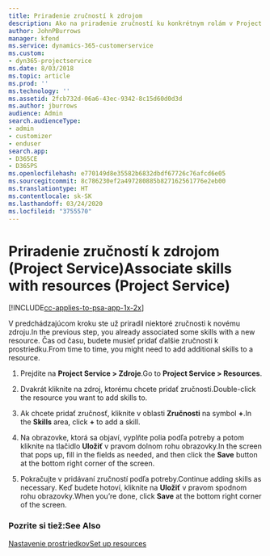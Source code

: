 ```yaml
---
title: Priradenie zručností k zdrojom
description: Ako na priradenie zručností ku konkrétnym rolám v Project Service
author: JohnPBurrows
manager: kfend
ms.service: dynamics-365-customerservice
ms.custom:
- dyn365-projectservice
ms.date: 8/03/2018
ms.topic: article
ms.prod: ''
ms.technology: ''
ms.assetid: 2fcb732d-06a6-43ec-9342-8c15d60d0d3d
ms.author: jburrows
audience: Admin
search.audienceType:
- admin
- customizer
- enduser
search.app:
- D365CE
- D365PS
ms.openlocfilehash: e770149d8e35582b6832dbdf67726c76afcd6e05
ms.sourcegitcommit: 8c786230ef2a497280885b827162561776e2eb00
ms.translationtype: HT
ms.contentlocale: sk-SK
ms.lasthandoff: 03/24/2020
ms.locfileid: "3755570"
---
```

# <a name="associate-skills-with-resources-project-service"></a><span data-ttu-id="99b16-103">Priradenie zručností k zdrojom (Project Service)</span><span class="sxs-lookup"><span data-stu-id="99b16-103">Associate skills with resources (Project Service)</span></span>

[!INCLUDE[cc-applies-to-psa-app-1x-2x](../includes/cc-applies-to-psa-app-1x-2x.md)]

<span data-ttu-id="99b16-104">V predchádzajúcom kroku ste už priradil niektoré zručnosti k novému zdroju.</span><span class="sxs-lookup"><span data-stu-id="99b16-104">In the previous step, you already associated some skills with  a new resource.</span></span> <span data-ttu-id="99b16-105">Čas od času, budete musieť pridať ďalšie zručnosti k prostriedku.</span><span class="sxs-lookup"><span data-stu-id="99b16-105">From time to time, you might need to add additional skills to a resource.</span></span>  
  
1.  <span data-ttu-id="99b16-106">Prejdite na **Project Service > Zdroje**.</span><span class="sxs-lookup"><span data-stu-id="99b16-106">Go to **Project Service > Resources**.</span></span>  
  
2.  <span data-ttu-id="99b16-107">Dvakrát kliknite na zdroj, ktorému chcete pridať zručnosti.</span><span class="sxs-lookup"><span data-stu-id="99b16-107">Double-click the resource you want to add skills to.</span></span>  
  
3.  <span data-ttu-id="99b16-108">Ak chcete pridať zručnosť, kliknite v oblasti **Zručnosti** na symbol **+**.</span><span class="sxs-lookup"><span data-stu-id="99b16-108">In the **Skills** area, click **+** to add a skill.</span></span>  
  
4.  <span data-ttu-id="99b16-109">Na obrazovke, ktorá sa objaví, vyplňte polia podľa potreby a potom kliknite na tlačidlo **Uložiť** v pravom dolnom rohu obrazovky.</span><span class="sxs-lookup"><span data-stu-id="99b16-109">In the screen that pops up, fill in the fields as needed, and then click the **Save** button at the bottom right corner of the screen.</span></span>  
  
5.  <span data-ttu-id="99b16-110">Pokračujte v pridávaní zručností podľa potreby.</span><span class="sxs-lookup"><span data-stu-id="99b16-110">Continue adding skills as necessary.</span></span> <span data-ttu-id="99b16-111">Keď budete hotoví, kliknite na **Uložiť** v pravom spodnom rohu obrazovky.</span><span class="sxs-lookup"><span data-stu-id="99b16-111">When you’re done, click **Save** at the bottom right corner of the screen.</span></span>  
  
### <a name="see-also"></a><span data-ttu-id="99b16-112">Pozrite si tiež:</span><span class="sxs-lookup"><span data-stu-id="99b16-112">See Also</span></span>  
 [<span data-ttu-id="99b16-113">Nastavenie prostriedkov</span><span class="sxs-lookup"><span data-stu-id="99b16-113">Set up resources</span></span>](../project-service/set-up-resources.md)

